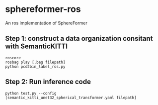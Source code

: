 # sphereformer-ros
An ros implementation of SphereFormer

## Step 1: construct a data organization consitant with SemanticKITTI

```
roscore
rosbag play [.bag filepath]
python pcd2bin_label_ros.py
```

## Step 2: Run inference code

```
python test.py --config [semantic_kitti_unet32_spherical_transformer.yaml filepath]

```

